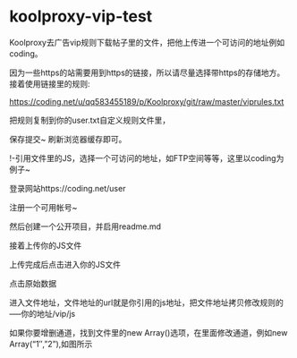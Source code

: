 # koolproxy-vip-test

Koolproxy去广告vip规则下载帖子里的文件，把他上传进一个可访问的地址例如coding。

因为一些https的站需要用到https的链接，所以请尽量选择带https的存储地方。 接着使用链接里的规则:

https://coding.net/u/qq583455189/p/Koolproxy/git/raw/master/viprules.txt


把规则复制到你的user.txt自定义规则文件里，

保存提交~ 刷新浏览器缓存即可。

!-引用文件里的JS，选择一个可访问的地址，如FTP空间等等，这里以coding为例子~

登录网站https://coding.net/user

注册一个可用帐号~

然后创建一个公开项目，并启用readme.md


接着上传你的JS文件


上传完成后点击进入你的JS文件


点击原始数据


进入文件地址，文件地址的url就是你引用的js地址，把文件地址拷贝修改规则的—–你的地址/vip/js


如果你要增删通道，找到文件里的new Array()选项，在里面修改通道，例如new Array(“1″,”2”),如图所示
